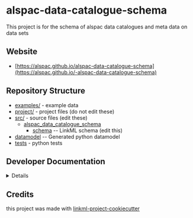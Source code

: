 # alspac-data-catalogue-schema

This project is for the schema of alspac data catalogues and meta data on data sets

## Website

* [https://alspac.github.io/alspac-data-catalogue-schema](https://alspac.github.io/-alspac-data-catalogue-schema)

## Repository Structure

* [examples/](examples/) - example data
* [project/](project/) - project files (do not edit these)
* [src/](src/) - source files (edit these)
    * [alspac_data_catalogue_schema](src/alspac_data_catalogue_schema)
        * [schema](src/alspac_data_catalogue_schema/schema) -- LinkML schema (edit this)
* [datamodel](src/alspac_data_catalogue_schema/datamodel) -- Generated python datamodel
* [tests](tests/) - python tests

## Developer Documentation

<details>
Use the `make` command to generate project artefacts:

- `make all`: make everything
- `make deploy`: deploys site

</details>

## Credits

this project was made with [linkml-project-cookiecutter](https://github.com/linkml/linkml-project-cookiecutter)
